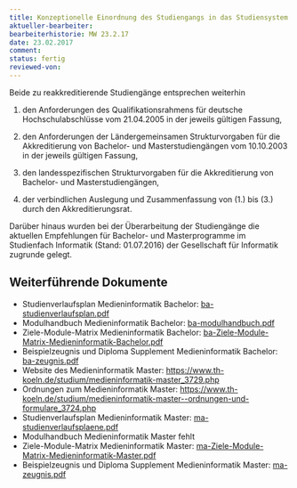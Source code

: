 ```yaml
---
title: Konzeptionelle Einordnung des Studiengangs in das Studiensystem
aktueller-bearbeiter: 
bearbeiterhistorie: MW 23.2.17
date: 23.02.2017
comment:
status: fertig
reviewed-von:
---
```


Beide zu reakkreditierende Studiengänge entsprechen weiterhin

1. den Anforderungen des Qualifikationsrahmens für deutsche Hochschulabschlüsse vom 21.04.2005 in der jeweils gültigen Fassung,

2. den Anforderungen der Ländergemeinsamen Strukturvorgaben für die Akkreditierung von Bachelor- und Masterstudiengängen vom 10.10.2003 in der jeweils gültigen Fassung,

3. den landesspezifischen Strukturvorgaben für die Akkreditierung von Bachelor- und Masterstudiengängen,

4. der verbindlichen Auslegung und Zusammenfassung von (1.) bis (3.) durch den Akkreditierungsrat.

Darüber hinaus wurden bei der Überarbeitung der Studiengänge die aktuellen Empfehlungen für Bachelor- und Masterprogramme im Studienfach Informatik (Stand: 01.07.2016) der Gesellschaft für Informatik zugrunde gelegt.

## Weiterführende Dokumente
- Studienverlaufsplan Medieninformatik Bachelor: <a href="../anhaenge/ba-studienverlaufsplan.pdf">ba-studienverlaufsplan.pdf</a>
- Modulhandbuch Medieninformatik Bachelor: <a href="../anhaenge/ba-modulhandbuch.pdf">ba-modulhandbuch.pdf</a>
- Ziele-Module-Matrix Medieninformatik Bachelor: <a href="../anhaenge/ba-Ziele-Module-Matrix-Medieninformatik-Bachelor.pdf">ba-Ziele-Module-Matrix-Medieninformatik-Bachelor.pdf</a>
- Beispielzeugnis und Diploma Supplement Medieninformatik Bachelor: <a href="../anhaenge/ba-zeugnis.pdf">ba-zeugnis.pdf</a>
- Website des Medieninformatik Master: <a href="https://www.th-koeln.de/studium/medieninformatik-master_3729.php">https://www.th-koeln.de/studium/medieninformatik-master_3729.php</a>
- Ordnungen zum Medieninformatik Master: <a href="https://www.th-koeln.de/studium/medieninformatik-master--ordnungen-und-formulare_3724.php">https://www.th-koeln.de/studium/medieninformatik-master--ordnungen-und-formulare_3724.php</a>
- Studienverlaufsplan Medieninformatik Master: <a href="../anhaenge/ma-studienverlaufsplaene.pdf">ma-studienverlaufsplaene.pdf</a>
- Modulhandbuch Medieninformatik Master fehlt
- Ziele-Module-Matrix Medieninformatik Master: <a href="../anhaenge/ma-Ziele-Module-Matrix-Medieninformatik-Master.pdf">ma-Ziele-Module-Matrix-Medieninformatik-Master.pdf</a>
- Beispielzeugnis und Diploma Supplement Medieninformatik Master: <a href="../anhaenge/ma-zeugnis.pdf">ma-zeugnis.pdf</a>
